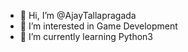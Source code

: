 - 👋 Hi, I’m @AjayTallapragada
- 👀 I’m interested in Game Development
- 🌱 I’m currently learning Python3

<!---
AjayTallapragada/AjayTallapragada is a ✨ special ✨ repository because its `README.md` (this file) appears on your GitHub profile.
You can click the Preview link to take a look at your changes.
--->
